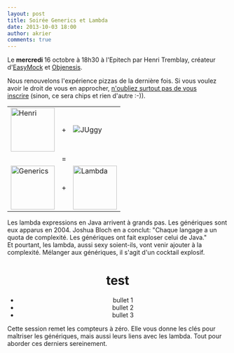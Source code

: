 ```yaml
---
layout: post
title: Soirée Generics et Lambda
date: 2013-10-03 18:00
author: akrier
comments: true
---
```

Le <strong>mercredi </strong>16 octobre à 18h30 à l'Epitech par Henri Tremblay, créateur d'<a href="http://easymock.org/">EasyMock</a> et <a href="http://objenesis.org/">Objenesis</a>.

Nous renouvelons l'expérience pizzas de la dernière fois. Si vous voulez avoir le droit de vous en approcher, <a href="http://www.jugevents.org/jugevents/event/51824">n'oubliez surtout pas de vous inscrire</a> (sinon, ce sera chips et rien d'autre :-)).
<div align="center">
<table border="0">
<tbody>
<tr>
<td><img alt="Henri" src="http://t1.gstatic.com/images?q=tbn:ANd9GcQHire-HR5EMRIVAK4DqWN5h3bM5qfa_WGcsXIrxlH-DgpX-Kgp_Dr2V9VcNA" width="100" align="middle" /></td>
<td><span>+</span></td>
<td><img alt="JUggy" src="http://www.jugevents.org/jugevents/bin/jugLogo.bin?id=30750" align="middle" /></td>
</tr>
<tr>
<td></td>
<td><span>=</span></td>
<td></td>
</tr>
<tr>
<td><img alt="Generics" src="http://www.biospectrumindia.com/IMG/004/61004/home-img1-generic-drugs-274x186.jpg" width="100" /></td>
<td><span>+</span></td>
<td><img alt="Lambda" src="http://images3.wikia.nocookie.net/__cb20100327174549/half-life/en/images/d/dc/Lambda_logo.svg" width="100" /></td>
</tr>
</tbody>
</table>
<div style="text-align: left;">Les lambda expressions en Java arrivent à grands pas. Les génériques sont eux apparus en 2004. Joshua Bloch en a conclut: "Chaque langage a un quota de complexité. Les génériques ont fait exploser celui de Java."</div>
<div style="text-align: left;"></div>
<div style="text-align: left;">Et pourtant, les lambda, aussi sexy soient-ils, vont venir ajouter à la complexité. Mélanger aux génériques, il s'agit d'un cocktail explosif.</div>
<div style="text-align: left;"></div>

test
====

* bullet 1
* bullet 2
* bullet 3

<div style="text-align: left;">Cette session remet les compteurs à zéro. Elle vous donne les clés pour maîtriser les génériques, mais aussi leurs liens avec les lambda. Tout pour aborder ces derniers sereinement.</div>
<div style="text-align: left;"></div>
</div>
